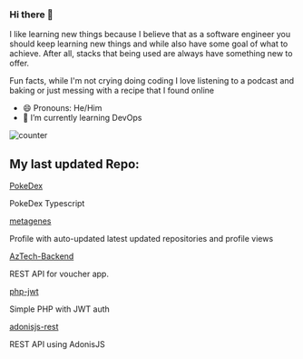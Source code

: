 ### Hi there 👋
I like learning new things because I believe that as a software engineer you should keep learning new things and while also have some goal of what to achieve. After all, stacks that being used are always have something new to offer.

Fun facts, while I'm not crying doing coding I love listening to a podcast and baking or just messing with a recipe that  I found online
- 😄 Pronouns: He/Him
- 🌱 I’m currently learning DevOps


![counter](https://ene3oosohyebu4a.m.pipedream.net)


## My last updated Repo:

[PokeDex](https://github.com/metagenes/PokeDex)

PokeDex Typescript

[metagenes](https://github.com/metagenes/metagenes)

Profile with auto-updated latest updated repositories and profile views

[AzTech-Backend](https://github.com/metagenes/AzTech-Backend)

REST API for voucher app.

[php-jwt](https://github.com/metagenes/php-jwt)

Simple PHP with JWT auth

[adonisjs-rest](https://github.com/metagenes/adonisjs-rest)

REST API using AdonisJS

